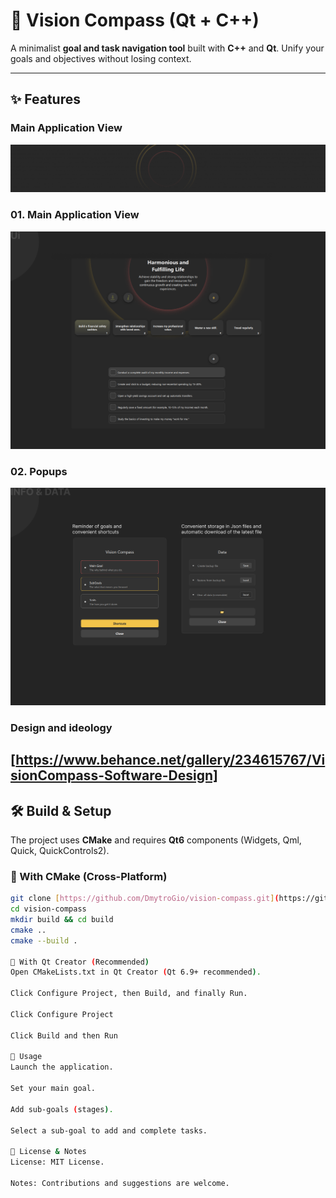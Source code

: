 # 🧭 Vision Compass (Qt + C++)

A minimalist **goal and task navigation tool** built with **C++** and **Qt**. 
Unify your goals and objectives without losing context.

---

## ✨ Features

### Main Application View

![Intro image](previews/00_VisualCompass_GitHub.png)

### 01. Main Application View

![Main application view screenshot](previews/01_App_View_GitHub.png)

### 02. Popups

![Popups](previews/02_App_Popups_View_GitHub.png)

### Design and ideology

[https://www.behance.net/gallery/234615767/VisionCompass-Software-Design]
---

## 🛠️ Build & Setup

The project uses **CMake** and requires **Qt6** components (Widgets, Qml, Quick, QuickControls2).

### 🔧 With CMake (Cross-Platform)

```bash
git clone [https://github.com/DmytroGio/vision-compass.git](https://github.com/DmytroGio/vision-compass.git)
cd vision-compass
mkdir build && cd build
cmake ..
cmake --build .

🧱 With Qt Creator (Recommended)
Open CMakeLists.txt in Qt Creator (Qt 6.9+ recommended).

Click Configure Project, then Build, and finally Run.

Click Configure Project

Click Build and then Run

🚀 Usage
Launch the application.

Set your main goal.

Add sub-goals (stages).

Select a sub-goal to add and complete tasks.

📄 License & Notes
License: MIT License.

Notes: Contributions and suggestions are welcome.